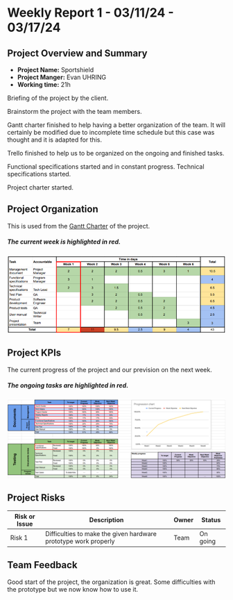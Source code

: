 # Weekly Report 1 - 03/11/24 - 03/17/24

## Project Overview and Summary

 - <b>Project Name:</b> Sportshield
 - <b>Project Manger:</b> Evan UHRING
 - <b>Working time:</b> 21h

Briefing of the project by the client. 

Brainstorm the project with the team members.

Gantt charter finished to help having a better organization of the team. It will certainly be modified due to incomplete time schedule but this case was thought and it is adapted for this.

Trello finished to help us to be organized on the ongoing and finished tasks.

Functional specifications started and in constant progress. Technical specifications started.

Project charter started.


## Project Organization

This is used from the [Gantt Charter](../gantt-charter.pdf) of the project.

##### The current week is highlighted in red.
![Week1 Gant Charter](img/gantt-charter-week1.png)


## Project KPIs

The current progress of the project and our prevision on the next week.

##### The ongoing tasks are highlighted in red.
![KPIs week 1](img/KPIs-week1.png)


## Project Risks

| Risk or Issue | Description | Owner | Status |
| -- | -- | -- | -- |
| Risk 1 | Difficulties to make the given hardware prototype work properly | Team | On going |

## Team Feedback

Good start of the project, the organization is great. Some difficulties with the prototype but we now know how to use it.